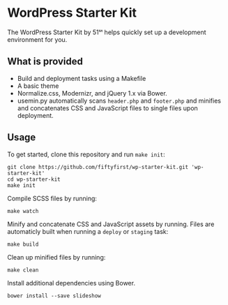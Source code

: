 # WordPress Starter Kit
The WordPress Starter Kit by 51ˢᵗ helps quickly set up a development environment for you.

## What is provided
* Build and deployment tasks using a Makefile
* A basic theme
* Normalize.css, Modernizr, and jQuery 1.x via Bower.
* usemin.py automatically scans `header.php` and `footer.php` and minifies and concatenates CSS and JavaScript files to single files upon deployment.

## Usage
To get started, clone this repository and run `make init`:

    git clone https://github.com/fiftyfirst/wp-starter-kit.git 'wp-starter-kit'
    cd wp-starter-kit
    make init

Compile SCSS files by running:

	make watch

Minify and concatenate CSS and JavaScript assets by running. Files are automaticly built when running a `deploy` or `staging` task:

	make build

Clean up minified files by running:

	make clean

Install additional dependencies using Bower.

	bower install --save slideshow
